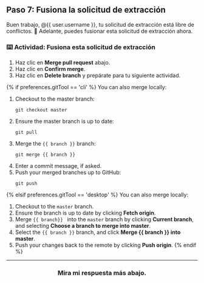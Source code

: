 ## Paso 7: Fusiona la solicitud de extracción

Buen trabajo, @{{ user.username }}, tu solicitud de extracción está libre de conflictos. :tada: Adelante, puedes fusionar esta solicitud de extracción ahora. 
 
### :keyboard: Actividad: Fusiona esta solicitud de extracción

1. Haz clic en **Merge pull request** abajo.
1. Haz clic en **Confirm merge**.
1. Haz clic en **Delete branch** y prepárate para tu siguiente actividad.

{% if preferences.gitTool == 'cli' %}
You can also merge locally:
1. Checkout to the master branch:
    ```shell
    git checkout master
    ```
2. Ensure the master branch is up to date:
    ```shell
    git pull
    ```
3. Merge the `{{ branch }}` branch:
    ```shell
    git merge {{ branch }}
    ```
4. Enter a commit message, if asked.
5. Push your merged branches up to GitHub:
    ```shell
    git push
    ```
{% elsif preferences.gitTool == 'desktop' %}
You can also merge locally:
1. Checkout to the `master` branch.
2. Ensure the branch is up to date by clicking **Fetch origin**. 
3. Merge `{{ branch}} ` into the `master` branch by clicking **Current branch**, and selecting **Choose a branch to merge into master**. 
4. Select the `{{ branch }}` branch, and click **Merge {{ branch }} into master**.
5. Push your changes back to the remote by clicking **Push origin**.
{% endif %}

<hr>
<h3 align="center">Mira mi respuesta más abajo.</h3>

